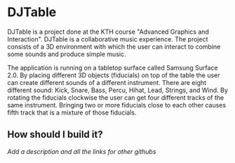 # DJTable
DJTable is a project done at the KTH course "Advanced Graphics and Interaction". DJTable is a collaborative music experience.
The project consists of a 3D environment with which the user can interact to combine some sounds and produce simple music. 

The application is running on a tabletop surface called Samsung Surface 2.0. By placing different 3D objects (fiducials) on top of the table the user can create different sounds of a different instrument. There are eight different sound: Kick, Snare, Bass, Percu, Hihat, Lead, Strings, and Wind. By rotating the fiducials clockwise the user can get four different tracks of the same instrument. Bringing two or more fiducials close to each other causes fifth track that is a mixture of those fiducials.

## How should I build it?

*Add a description and all the links for other githubs*


